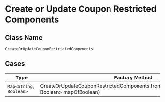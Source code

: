 
# Create or Update Coupon Restricted Components

## Class Name

`CreateOrUpdateCouponRestrictedComponents`

## Cases

| Type | Factory Method |
|  --- | --- |
| `Map<String, Boolean>` | CreateOrUpdateCouponRestrictedComponents.fromMapOfBoolean(Map<String, Boolean> mapOfBoolean) |

